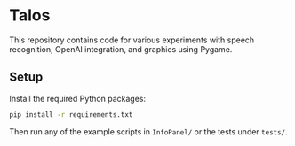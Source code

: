 # Talos

This repository contains code for various experiments with speech recognition, OpenAI integration, and graphics using Pygame.

## Setup

Install the required Python packages:

```bash
pip install -r requirements.txt
```

Then run any of the example scripts in `InfoPanel/` or the tests under `tests/`.
